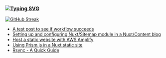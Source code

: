 ### [![Typing SVG](https://readme-typing-svg.herokuapp.com/?lines=Hello+World.+👋)](https://git.io/typing-svg)

[![GitHub Streak](https://github-readme-streak-stats.herokuapp.com/?user=fullmetalbrackets&background=08083a&dates=b3e4ff&currStreakNum=fe10bf&sideNums=fe10bf&stroke=fe10bf&ring=ff8f1f&sideLabels=ff8f1f&fire=fcf645&currStreakLabel=fcf645&hide_border=true)](https://git.io/streak-stats)

<!-- BLOG-POST-LIST:START -->
- [A test post to see if workflow succeeds](https://arieldiaz.codes/blog/a-test-post-to-see-if-workflow-suceeds)
- [Setting up and configuring Nuxt/Sitemap module in a Nuxt/Content blog](https://arieldiaz.codes/blog/setting-up-and-configuring-nuxt-sitemap-module-in-a-nuxt-content-blog)
- [Host a static website with AWS Amplify](https://arieldiaz.codes/blog/host-a-static-website-with-aws-amplify)
- [Using Prism.js in a Nuxt static site](https://arieldiaz.codes/blog/using-prismjs-in-a-nuxt-static-site)
- [Rsync - A Quick Guide](https://arieldiaz.codes/blog/rsync-a-quick-guide)
<!-- BLOG-POST-LIST:END -->
